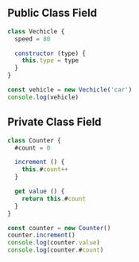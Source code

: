 ## Public Class Field

```js
class Vechicle {
  speed = 80

  constructor (type) {
    this.type = type
  }
}

const vehicle = new Vechicle('car')
console.log(vehicle)
```

## Private Class Field

```js
class Counter {
  #count = 0

  increment () {
    this.#count++
  }

  get value () {
    return this.#count
  }
}

const counter = new Counter()
counter.increment()
console.log(counter.value)
console.log(counter.#count)
```
